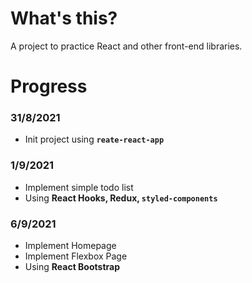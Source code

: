 # What's this?

A project to practice React and other front-end libraries.

# Progress

### 31/8/2021

- Init project using **`reate-react-app`**

### 1/9/2021

- Implement simple todo list
- Using **React Hooks, Redux, `styled-components`**

### 6/9/2021
- Implement Homepage
- Implement Flexbox Page
- Using **React Bootstrap**
